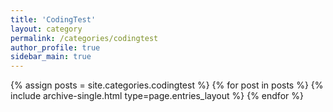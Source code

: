 ```yaml
---
title: 'CodingTest'
layout: category
permalink: /categories/codingtest
author_profile: true
sidebar_main: true
---
```

{% assign posts = site.categories.codingtest %}
{% for post in posts %} {% include archive-single.html type=page.entries_layout %} {% endfor %}